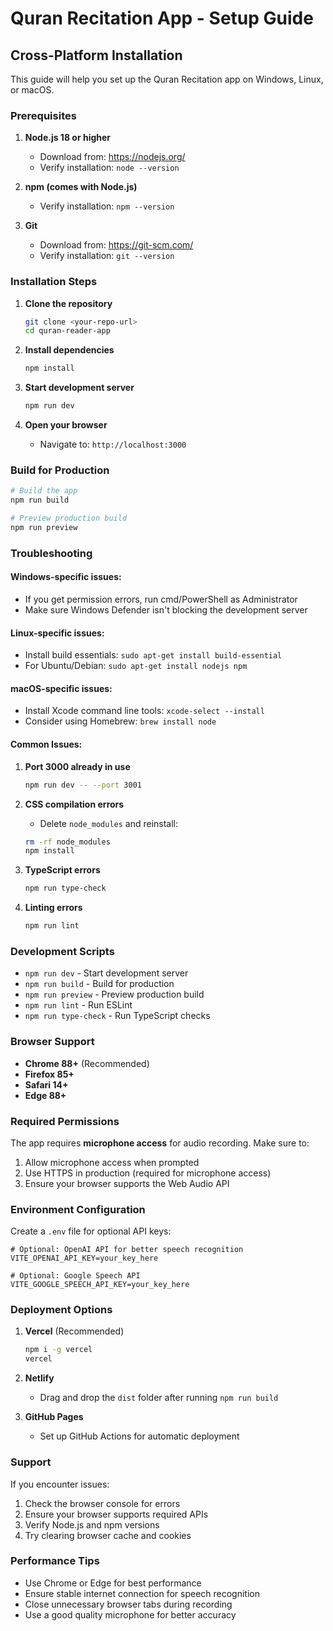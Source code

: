 # Quran Recitation App - Setup Guide

## Cross-Platform Installation

This guide will help you set up the Quran Recitation app on Windows, Linux, or macOS.

### Prerequisites

1. **Node.js 18 or higher**
   - Download from: https://nodejs.org/
   - Verify installation: `node --version`

2. **npm (comes with Node.js)**
   - Verify installation: `npm --version`

3. **Git**
   - Download from: https://git-scm.com/
   - Verify installation: `git --version`

### Installation Steps

1. **Clone the repository**
   ```bash
   git clone <your-repo-url>
   cd quran-reader-app
   ```

2. **Install dependencies**
   ```bash
   npm install
   ```

3. **Start development server**
   ```bash
   npm run dev
   ```

4. **Open your browser**
   - Navigate to: `http://localhost:3000`

### Build for Production

```bash
# Build the app
npm run build

# Preview production build
npm run preview
```

### Troubleshooting

#### Windows-specific issues:
- If you get permission errors, run cmd/PowerShell as Administrator
- Make sure Windows Defender isn't blocking the development server

#### Linux-specific issues:
- Install build essentials: `sudo apt-get install build-essential`
- For Ubuntu/Debian: `sudo apt-get install nodejs npm`

#### macOS-specific issues:
- Install Xcode command line tools: `xcode-select --install`
- Consider using Homebrew: `brew install node`

#### Common Issues:

1. **Port 3000 already in use**
   ```bash
   npm run dev -- --port 3001
   ```

2. **CSS compilation errors**
   - Delete `node_modules` and reinstall:
   ```bash
   rm -rf node_modules
   npm install
   ```

3. **TypeScript errors**
   ```bash
   npm run type-check
   ```

4. **Linting errors**
   ```bash
   npm run lint
   ```

### Development Scripts

- `npm run dev` - Start development server
- `npm run build` - Build for production
- `npm run preview` - Preview production build
- `npm run lint` - Run ESLint
- `npm run type-check` - Run TypeScript checks

### Browser Support

- **Chrome 88+** (Recommended)
- **Firefox 85+**
- **Safari 14+**
- **Edge 88+**

### Required Permissions

The app requires **microphone access** for audio recording. Make sure to:
1. Allow microphone access when prompted
2. Use HTTPS in production (required for microphone access)
3. Ensure your browser supports the Web Audio API

### Environment Configuration

Create a `.env` file for optional API keys:

```env
# Optional: OpenAI API for better speech recognition
VITE_OPENAI_API_KEY=your_key_here

# Optional: Google Speech API
VITE_GOOGLE_SPEECH_API_KEY=your_key_here
```

### Deployment Options

1. **Vercel** (Recommended)
   ```bash
   npm i -g vercel
   vercel
   ```

2. **Netlify**
   - Drag and drop the `dist` folder after running `npm run build`

3. **GitHub Pages**
   - Set up GitHub Actions for automatic deployment

### Support

If you encounter issues:
1. Check the browser console for errors
2. Ensure your browser supports required APIs
3. Verify Node.js and npm versions
4. Try clearing browser cache and cookies

### Performance Tips

- Use Chrome or Edge for best performance
- Ensure stable internet connection for speech recognition
- Close unnecessary browser tabs during recording
- Use a good quality microphone for better accuracy